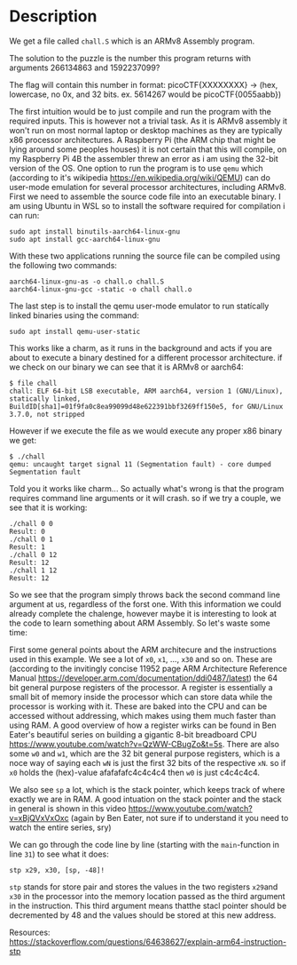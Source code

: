 # Description

We get a file called `chall.S` which is an ARMv8 Assembly program.

The solution to the puzzle is the number this program returns with arguments 266134863 and 1592237099? 

The flag will contain this number in format: picoCTF{XXXXXXXX} -> (hex, lowercase, no 0x, and 32 bits. ex. 5614267 would be picoCTF{0055aabb})

The first intuition would be to just compile and run the program with the required inputs. This is however not a trivial task. As it is ARMv8 assembly it won't run on most normal laptop or desktop machines as they are typically x86 processor architectures. A Raspberry Pi (the ARM chip that might be lying around some peoples houses) it is not certain that this will compile, on my Raspberry Pi 4B the assembler threw an error as i am using the 32-bit version of the OS. One option to run the program is to use `qemu` which (according to it's wikipedia https://en.wikipedia.org/wiki/QEMU) can do user-mode emulation for several processor architectures, including ARMv8. First we need to assemble the source code file into an executable binary. I am using Ubuntu in WSL so to install the software required for compilation i can run:

```
sudo apt install binutils-aarch64-linux-gnu
sudo apt install gcc-aarch64-linux-gnu
```

With these two applications running the source file can be compiled using the following two commands:

```
aarch64-linux-gnu-as -o chall.o chall.S
aarch64-linux-gnu-gcc -static -o chall chall.o
```

The last step is to install the qemu user-mode emulator to run statícally linked binaries using the command:

```
sudo apt install qemu-user-static
```

This works like a charm, as it runs in the background and acts if you are about to execute a binary destined for a different processor architecture. if we check on our binary we can see that it is ARMv8 or aarch64:

```
$ file chall
chall: ELF 64-bit LSB executable, ARM aarch64, version 1 (GNU/Linux), statically linked, BuildID[sha1]=01f9fa0c8ea99099d48e622391bbf3269ff150e5, for GNU/Linux 3.7.0, not stripped
```

However if we execute the file as we would execute any proper x86 binary we get:

```
$ ./chall
qemu: uncaught target signal 11 (Segmentation fault) - core dumped
Segmentation fault
```

Told you it works like charm... So actually what's wrong is that the program requires command line arguments or it will crash. so if we try a couple, we see that it is working:

```
./chall 0 0
Result: 0
./chall 0 1
Result: 1
./chall 0 12
Result: 12
./chall 1 12
Result: 12
```

So we see that the program simply throws back the second command line argument at us, regardless of the forst one. With this information we could already complete the chalenge, however maybe it is interesting to look at the code to learn something about ARM Assembly. So let's waste some time:

First some general points about the ARM architecure and the instructions used in this example. We see a lot of `x0`, `x1`, ..., `x30` and so on. These are (according to the invitingly concise 11952 page ARM Architecture Reference Manual https://developer.arm.com/documentation/ddi0487/latest) the 64 bit general purpose registers of the processor. A register is essentially a small bit of memory inside the processor which can store data while the processor is working with it. These are baked into the CPU and can be accessed without addressing, which makes using them much faster than using RAM. A good overview of how a register wirks can be found in Ben Eater's beautiful series on building a gigantic 8-bit breadboard CPU https://www.youtube.com/watch?v=QzWW-CBugZo&t=5s. There are also some `w0` and `w1`, which are the 32 bit general purpose registers, which is a noce way of saying each `wN` is just the first 32 bits of the respective `xN`. so if `x0` holds the (hex)-value afafafafc4c4c4c4 then `w0` is just c4c4c4c4.

We also see `sp` a lot, which is the stack pointer, which keeps track of where exactly we are in RAM. A good intuation on the stack pointer and the stack in general is shown in this video https://www.youtube.com/watch?v=xBjQVxVxOxc (again by Ben Eater, not sure if to understand it you need to watch the entire series, sry)

We can go through the code line by line (starting with the `main`-function in line `31`) to see what it does:

```
stp	x29, x30, [sp, -48]!
```

`stp` stands for store pair and stores the values in the two registers `x29`and `x30` in the processor into the memory location passed as the third argument in the instruction. This third argument means thatthe stacl pointer should be decremented by 48 and the values should be stored at this new address. 

Resources:  
https://stackoverflow.com/questions/64638627/explain-arm64-instruction-stp